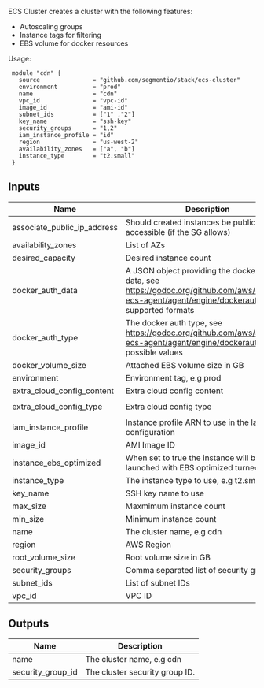 ECS Cluster creates a cluster with the following features:

 - Autoscaling groups
 - Instance tags for filtering
 - EBS volume for docker resources


Usage:

     module "cdn" {
       source               = "github.com/segmentio/stack/ecs-cluster"
       environment          = "prod"
       name                 = "cdn"
       vpc_id               = "vpc-id"
       image_id             = "ami-id"
       subnet_ids           = ["1" ,"2"]
       key_name             = "ssh-key"
       security_groups      = "1,2"
       iam_instance_profile = "id"
       region               = "us-west-2"
       availability_zones   = ["a", "b"]
       instance_type        = "t2.small"
     }



## Inputs

| Name | Description | Type | Default | Required |
|------|-------------|:----:|:-----:|:-----:|
| associate_public_ip_address | Should created instances be publicly accessible (if the SG allows) | string | `false` | no |
| availability_zones | List of AZs | list | - | yes |
| desired_capacity | Desired instance count | string | `3` | no |
| docker_auth_data | A JSON object providing the docker auth data, see https://godoc.org/github.com/aws/amazon-ecs-agent/agent/engine/dockerauth for the supported formats | string | `` | no |
| docker_auth_type | The docker auth type, see https://godoc.org/github.com/aws/amazon-ecs-agent/agent/engine/dockerauth for the possible values | string | `` | no |
| docker_volume_size | Attached EBS volume size in GB | string | `25` | no |
| environment | Environment tag, e.g prod | string | - | yes |
| extra_cloud_config_content | Extra cloud config content | string | `` | no |
| extra_cloud_config_type | Extra cloud config type | string | `text/cloud-config` | no |
| iam_instance_profile | Instance profile ARN to use in the launch configuration | string | - | yes |
| image_id | AMI Image ID | string | - | yes |
| instance_ebs_optimized | When set to true the instance will be launched with EBS optimized turned on | string | `true` | no |
| instance_type | The instance type to use, e.g t2.small | string | - | yes |
| key_name | SSH key name to use | string | - | yes |
| max_size | Maxmimum instance count | string | `100` | no |
| min_size | Minimum instance count | string | `3` | no |
| name | The cluster name, e.g cdn | string | - | yes |
| region | AWS Region | string | - | yes |
| root_volume_size | Root volume size in GB | string | `25` | no |
| security_groups | Comma separated list of security groups | string | - | yes |
| subnet_ids | List of subnet IDs | list | - | yes |
| vpc_id | VPC ID | string | - | yes |

## Outputs

| Name | Description |
|------|-------------|
| name | The cluster name, e.g cdn |
| security_group_id | The cluster security group ID. |

